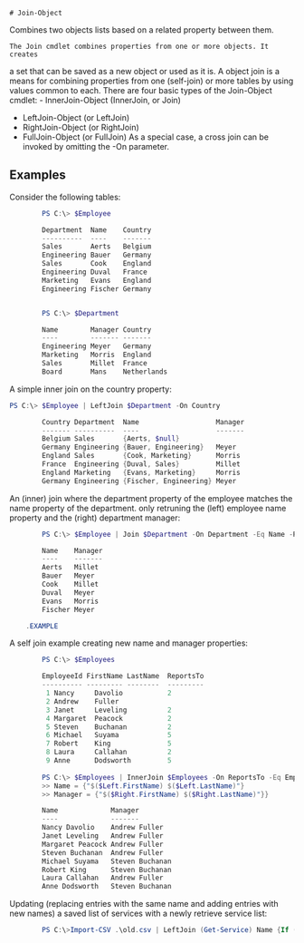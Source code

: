 	# Join-Object
 Combines two objects lists based on a related property between them.

	The Join cmdlet combines properties from one or more objects. It creates
 a set that can	be saved as a new object or used as it is. A object join is
 a means for 	combining properties from one (self-join) or more tables by
 using values	common to each. 
 There are four basic types of the Join-Object cmdlet:
	- InnerJoin-Object (InnerJoin, or Join)
 - LeftJoin-Object (or LeftJoin)
 - RightJoin-Object (or RightJoin)
 - FullJoin-Object (or FullJoin)
 As a	special case, a cross join can be invoked by omitting the -On parameter.
 
## Examples 

Consider the following tables:

```powershell
		PS C:\> $Employee

		Department  Name    Country
		----------  ----    -------
		Sales       Aerts   Belgium
		Engineering Bauer   Germany
		Sales       Cook    England
		Engineering Duval   France
		Marketing   Evans   England
		Engineering Fischer Germany


		PS C:\> $Department

		Name        Manager Country
		----        ------- -------
		Engineering Meyer   Germany
		Marketing   Morris  England
		Sales       Millet  France
		Board       Mans    Netherlands
```
A simple inner join on the country property:

```powershell
PS C:\> $Employee | LeftJoin $Department -On Country

		Country Department  Name                   Manager
		------- ----------  ----                   -------
		Belgium Sales       {Aerts, $null}
		Germany Engineering {Bauer, Engineering}   Meyer
		England Sales       {Cook, Marketing}      Morris
		France  Engineering {Duval, Sales}         Millet
		England Marketing   {Evans, Marketing}     Morris
		Germany Engineering {Fischer, Engineering} Meyer
```
An (inner) join where the department property of the employee matches the
name property of the department. only retruning the (left) employee name
property and the (right) department manager:

```powershell
		PS C:\> $Employee | Join $Department -On Department -Eq Name -Property @{Name = {$Left.$_}; Manager = {$Right.$_}}

		Name    Manager
		----    -------
		Aerts   Millet
		Bauer   Meyer
		Cook    Millet
		Duval   Meyer
		Evans   Morris
		Fischer Meyer

	.EXAMPLE 
```

A self join example creating new name and manager properties:

```powershell
		PS C:\> $Employees

		EmployeeId FirstName LastName  ReportsTo
		---------- --------- --------  ---------
		 1 Nancy     Davolio           2
		 2 Andrew    Fuller
		 3 Janet     Leveling          2
		 4 Margaret  Peacock           2
		 5 Steven    Buchanan          2
		 6 Michael   Suyama            5
		 7 Robert    King              5
		 8 Laura     Callahan          2
		 9 Anne      Dodsworth         5
		 
		PS C:\> $Employees | InnerJoin $Employees -On ReportsTo -Eq EmployeeID -Property @{
		>> Name = {"$($Left.FirstName) $($Left.LastName)"}
		>> Manager = {"$($Right.FirstName) $($Right.LastName)"}}

		Name             Manager
		----             -------
		Nancy Davolio    Andrew Fuller
		Janet Leveling   Andrew Fuller
		Margaret Peacock Andrew Fuller
		Steven Buchanan  Andrew Fuller
		Michael Suyama   Steven Buchanan
		Robert King      Steven Buchanan
		Laura Callahan   Andrew Fuller
		Anne Dodsworth   Steven Buchanan
```

Updating (replacing entries with the same name and adding entries with
new names) a saved list of services with a newly retrieve service list:

```powershell
		PS C:\>Import-CSV .\old.csv | LeftJoin (Get-Service) Name {If ($Null -ne $Right.$_) {$Right.$_} Else {$Left.$_}} | Export-CSV .\New.csv
```
